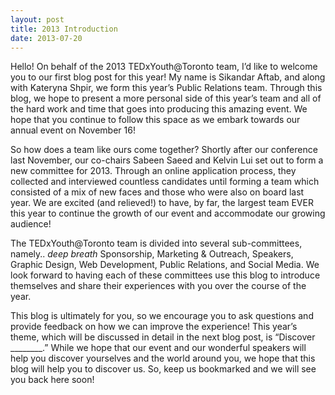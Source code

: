 ```yaml
---
layout: post
title: 2013 Introduction
date: 2013-07-20
---
```




Hello! On behalf of the 2013 TEDxYouth@Toronto team, I’d like to welcome you to our first blog post for this year! My name is Sikandar Aftab, and along with Kateryna Shpir, we form this year’s Public Relations team. Through this blog, we hope to present a more personal side of this year’s team and all of the hard work and time that goes into producing this amazing event. We hope that you continue to follow this space as we embark towards our annual event on November 16!

So how does a team like ours come together? Shortly after our conference last November, our co-chairs Sabeen Saeed and Kelvin Lui set out to form a new committee for 2013. Through an online application process, they collected and interviewed countless candidates until forming a team which consisted of a mix of new faces and those who were also on board last year. We are excited (and relieved!) to have, by far, the largest team EVER this year to continue the growth of our event and accommodate our growing audience!

The TEDxYouth@Toronto team is divided into several sub-committees, namely.. *deep breath* Sponsorship, Marketing & Outreach, Speakers, Graphic Design, Web Development, Public Relations, and Social Media. We look forward to having each of these committees use this blog to introduce themselves and share their experiences with you over the course of the year.

This blog is ultimately for you, so we encourage you to ask questions and provide feedback on how we can improve the experience! This year’s theme, which will be discussed in detail in the next blog post, is “Discover ________.” While we hope that our event and our wonderful speakers will help you discover yourselves and the world around you, we hope that this blog will help you to discover us. So, keep us bookmarked and we will see you back here soon!
